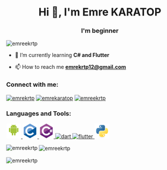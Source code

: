 <h1 align="center">Hi 👋, I'm Emre KARATOP</h1>
<h3 align="center">I'm beginner</h3>

<p align="left"> <img src="https://komarev.com/ghpvc/?username=emreekrtp&label=Profile%20views&color=0e75b6&style=flat" alt="emreekrtp" /> </p>

- 🌱 I’m currently learning **C# and Flutter**

- 📫 How to reach me **emrekrtp12@gmail.com**

<h3 align="left">Connect with me:</h3>
<p align="left">
<a href="https://twitter.com/emrekrtp" target="blank"><img align="center" src="https://raw.githubusercontent.com/rahuldkjain/github-profile-readme-generator/master/src/images/icons/Social/twitter.svg" alt="emrekrtp" height="30" width="40" /></a>
<a href="https://linkedin.com/in/emrekaratop" target="blank"><img align="center" src="https://raw.githubusercontent.com/rahuldkjain/github-profile-readme-generator/master/src/images/icons/Social/linked-in-alt.svg" alt="emrekaratop" height="30" width="40" /></a>
<a href="https://instagram.com/emreekrtp" target="blank"><img align="center" src="https://raw.githubusercontent.com/rahuldkjain/github-profile-readme-generator/master/src/images/icons/Social/instagram.svg" alt="emreekrtp" height="30" width="40" /></a>
</p>

<h3 align="left">Languages and Tools:</h3>
<p align="left"> <a href="https://developer.android.com" target="_blank" rel="noreferrer"> <img src="https://raw.githubusercontent.com/devicons/devicon/master/icons/android/android-original-wordmark.svg" alt="android" width="40" height="40"/> </a> <a href="https://www.cprogramming.com/" target="_blank" rel="noreferrer"> <img src="https://raw.githubusercontent.com/devicons/devicon/master/icons/c/c-original.svg" alt="c" width="40" height="40"/> </a> <a href="https://www.w3schools.com/cs/" target="_blank" rel="noreferrer"> <img src="https://raw.githubusercontent.com/devicons/devicon/master/icons/csharp/csharp-original.svg" alt="csharp" width="40" height="40"/> </a> <a href="https://dart.dev" target="_blank" rel="noreferrer"> <img src="https://www.vectorlogo.zone/logos/dartlang/dartlang-icon.svg" alt="dart" width="40" height="40"/> </a> <a href="https://flutter.dev" target="_blank" rel="noreferrer"> <img src="https://www.vectorlogo.zone/logos/flutterio/flutterio-icon.svg" alt="flutter" width="40" height="40"/> </a> <a href="https://www.python.org" target="_blank" rel="noreferrer"> <img src="https://raw.githubusercontent.com/devicons/devicon/master/icons/python/python-original.svg" alt="python" width="40" height="40"/> </a> </p>

<p><img align="left" src="https://github-readme-stats.vercel.app/api/top-langs?username=emreekrtp&show_icons=true&locale=en&layout=compact" alt="emreekrtp" /></p>

<p>&nbsp;<img align="center" src="https://github-readme-stats.vercel.app/api?username=emreekrtp&show_icons=true&locale=en" alt="emreekrtp" /></p>

<p><img align="center" src="https://github-readme-streak-stats.herokuapp.com/?user=emreekrtp&" alt="emreekrtp" /></p>

